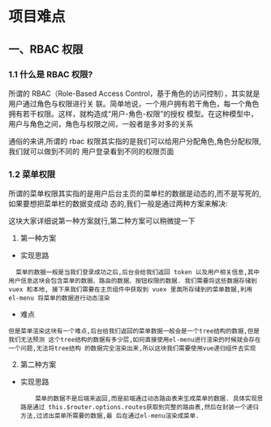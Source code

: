 # 项目难点

## 一、RBAC 权限

### 1.1 什么是 RBAC 权限?

所谓的 RBAC（Role-Based Access Control，基于⻆⾊的访问控制），其实就是⽤户通过⻆⾊与权限进⾏关
联。简单地说，⼀个⽤户拥有若⼲⻆⾊，每⼀个⻆⾊拥有若⼲权限。这样，就构造成“⽤户-⻆⾊-权限”的授权
模型。在这种模型中，⽤户与⻆⾊之间，⻆⾊与权限之间，⼀般者是多对多的关系

通俗的来讲,所谓的 rbac 权限其实指的是我们可以给⽤户分配⻆⾊,⻆⾊分配权限, 我们就可以做到不同的
⽤户登录看到不同的权限⻚⾯

### 1.2 菜单权限

所谓的菜单权限其实指的是⽤户后台主⻚的菜单栏的数据是动态的,⽽不是写死的,如果要想把菜单栏的数据变成动
态的,我们⼀般是通过两种⽅案来解决:

这块⼤家详细说第⼀种⽅案就⾏,第⼆种⽅案可以稍微提⼀下

1. 第⼀种⽅案

- 实现思路

`  菜单的数据⼀般是当我们登录成功之后,后台会给我们返回 token 以及⽤户相关信息,其中⽤户信息这块会包含菜单的数据、路由的数据、按钮权限的数据. 我们需要将这些数据存储到 vuex 和本地,
  接下来我们需要在主⻚组件中获取到 vuex ⾥⾯所存储到的菜单数据,利⽤ el-menu 将菜单的数据进⾏动态渲染`

- 难点

`但是菜单渲染这块有⼀个难点,后台给我们返回的菜单数据⼀般会是⼀个tree结构的数据,但是我们⽆法预测
这个tree结构的数据有多少层,如何直接使⽤el-menu进⾏渲染的时候就会存在⼀个问题,⽆法将tree结构
的数据完全渲染出来,所以这块我们需要使⽤vue递归组件去实现`

2. 第⼆种⽅案

- 实现思路

  `     菜单的数据不是后端来返回,⽽是前端通过动态路由表来⽣成菜单的数据. 具体实现思路是通过
this.$router.options.routes获取到完整的路由表,然后在封装⼀个递归⽅法,过滤出菜单所需要的数据,最
后在通过el-menu渲染成菜单.
`
